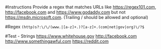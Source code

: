 #Instructions
Provide a regex that matches URLs like https://regex101.com, http://facebook.com and https://www.godaddy.com but not https://msdn.microsoft.com. (Trailing / should be allowed and optional)

#Regex
`(http)s?:\/\/(www.|[a-z]+.)?[a-z]+.(com|net|gov|org)\/?$`

#Test - Strings
https://www.whitehouse.gov
http://facebook.com
http://www.somethingawful.com
https://reddit.com
